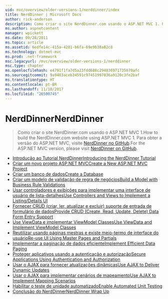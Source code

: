 ```yaml
---
uid: mvc/overview/older-versions-1/nerddinner/index
title: NerdDinner | Microsoft Docs
author: rick-anderson
description: Como criar o site NerdDinner.com usando o ASP.NET MVC 1. Para obter a versão do ASP.NET MVC 3, visite nerddinner no GitHub.
ms.author: aspnetcontent
manager: wpickett
ms.date: 09/28/2011
ms.topic: article
ms.assetid: 6edfe14c-415a-4281-b6fa-69e9b38a82c8
ms.technology: dotnet-mvc
ms.prod: .net-framework
msc.legacyurl: /mvc/overview/older-versions-1/nerddinner
msc.type: chapter
ms.openlocfilehash: e4791f1fa7d5a23fdd688c294836971735070afc
ms.sourcegitcommit: 9a9483aceb34591c97451997036a9120c3fe2baf
ms.translationtype: HT
ms.contentlocale: pt-BR
ms.lasthandoff: 11/10/2017
ms.locfileid: "26500745"
---
```

<a name="nerddinner"></a><span data-ttu-id="95a86-104">NerdDinner</span><span class="sxs-lookup"><span data-stu-id="95a86-104">NerdDinner</span></span>
====================
> <span data-ttu-id="95a86-105">Como criar o site NerdDinner.com usando o ASP.NET MVC 1.</span><span class="sxs-lookup"><span data-stu-id="95a86-105">How to build the NerdDinner.com website using ASP.NET MVC 1.</span></span> <span data-ttu-id="95a86-106">Para obter a versão do ASP.NET MVC, visite [NerdDinner no GitHub](https://github.com/AspNetMVPSamples/NerdDinner).</span><span class="sxs-lookup"><span data-stu-id="95a86-106">For the ASP.NET MVC version, please visit [NerdDinner on GitHub](https://github.com/AspNetMVPSamples/NerdDinner).</span></span>


- [<span data-ttu-id="95a86-107">Introdução ao Tutorial NerdDinner</span><span class="sxs-lookup"><span data-stu-id="95a86-107">Introducing the NerdDinner Tutorial</span></span>](introducing-the-nerddinner-tutorial.md)
- [<span data-ttu-id="95a86-108">Criar um novo projeto ASP.NET MVC</span><span class="sxs-lookup"><span data-stu-id="95a86-108">Create a New ASP.NET MVC Project</span></span>](create-a-new-aspnet-mvc-project.md)
- [<span data-ttu-id="95a86-109">Criar um banco de dados</span><span class="sxs-lookup"><span data-stu-id="95a86-109">Create a Database</span></span>](create-a-database.md)
- [<span data-ttu-id="95a86-110">Criar um modelo de validação de regra de negócios</span><span class="sxs-lookup"><span data-stu-id="95a86-110">Build a Model with Business Rule Validations</span></span>](build-a-model-with-business-rule-validations.md)
- [<span data-ttu-id="95a86-111">Usar controladores e exibições para implementar uma interface de usuário de lista-detalhes</span><span class="sxs-lookup"><span data-stu-id="95a86-111">Use Controllers and Views to Implement a Listing/Details UI</span></span>](use-controllers-and-views-to-implement-a-listingdetails-ui.md)
- [<span data-ttu-id="95a86-112">Fornecer CRUD (criar, ler, atualizar e excluir) suporte de entrada de formulário de dados</span><span class="sxs-lookup"><span data-stu-id="95a86-112">Provide CRUD (Create, Read, Update, Delete) Data Form Entry Support</span></span>](provide-crud-create-read-update-delete-data-form-entry-support.md)
- [<span data-ttu-id="95a86-113">Use ViewData e implementar ViewModel Classes</span><span class="sxs-lookup"><span data-stu-id="95a86-113">Use ViewData and Implement ViewModel Classes</span></span>](use-viewdata-and-implement-viewmodel-classes.md)
- [<span data-ttu-id="95a86-114">Reutilizar usando páginas mestras e existe meio-termo de interface do usuário</span><span class="sxs-lookup"><span data-stu-id="95a86-114">Re-use UI Using Master Pages and Partials</span></span>](re-use-ui-using-master-pages-and-partials.md)
- [<span data-ttu-id="95a86-115">Implementar a paginação de dados eficiente</span><span class="sxs-lookup"><span data-stu-id="95a86-115">Implement Efficient Data Paging</span></span>](implement-efficient-data-paging.md)
- [<span data-ttu-id="95a86-116">Proteger aplicativos usando a autenticação e autorização</span><span class="sxs-lookup"><span data-stu-id="95a86-116">Secure Applications Using Authentication and Authorization</span></span>](secure-applications-using-authentication-and-authorization.md)
- [<span data-ttu-id="95a86-117">Usar o AJAX para fornecer atualizações dinâmicas</span><span class="sxs-lookup"><span data-stu-id="95a86-117">Use AJAX to Deliver Dynamic Updates</span></span>](use-ajax-to-deliver-dynamic-updates.md)
- [<span data-ttu-id="95a86-118">Usar o AJAX para implementar cenários de mapeamento</span><span class="sxs-lookup"><span data-stu-id="95a86-118">Use AJAX to Implement Mapping Scenarios</span></span>](use-ajax-to-implement-mapping-scenarios.md)
- [<span data-ttu-id="95a86-119">Habilitar o teste de unidade automatizado</span><span class="sxs-lookup"><span data-stu-id="95a86-119">Enable Automated Unit Testing</span></span>](enable-automated-unit-testing.md)
- [<span data-ttu-id="95a86-120">Conclusão do NerdDinner</span><span class="sxs-lookup"><span data-stu-id="95a86-120">NerdDinner Wrap Up</span></span>](nerddinner-wrap-up.md)
